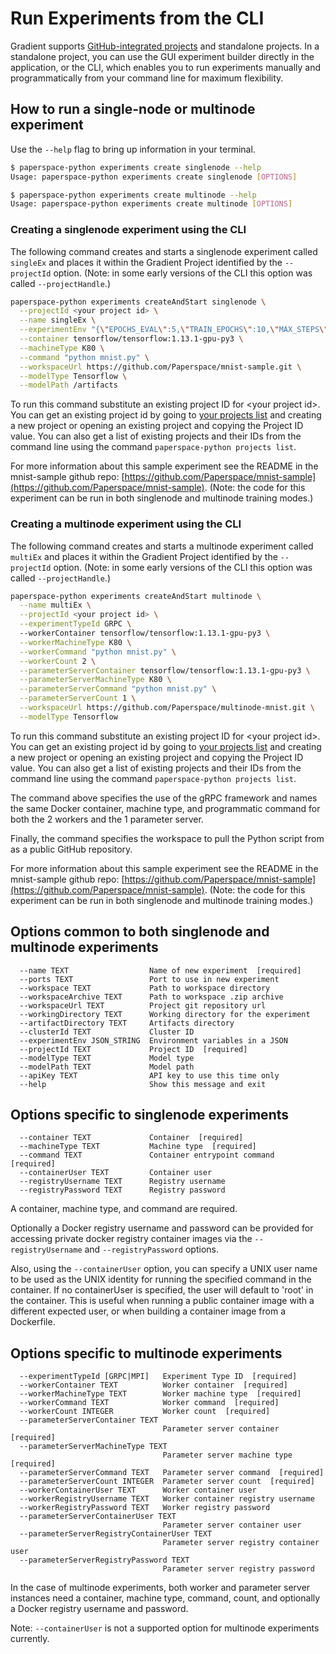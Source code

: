 # Run Experiments from the CLI

Gradient supports [GitHub-integrated projects](../projects/gradientci.md) and standalone projects. In a standalone project, you can use the GUI experiment builder directly in the application, or the CLI, which enables you to run experiments manually and programmatically from your command line for maximum flexibility.

## How to run a single-node or multinode experiment

Use the `--help` flag to bring up information in your terminal.

```bash
$ paperspace-python experiments create singlenode --help
Usage: paperspace-python experiments create singlenode [OPTIONS]

$ paperspace-python experiments create multinode --help
Usage: paperspace-python experiments create multinode [OPTIONS]
```

### Creating a singlenode experiment using the CLI

The following command creates and starts a singlenode experiment called `singleEx` and places it within the Gradient Project identified by the `--projectId` option.  \(Note: in some early versions of the CLI this option was called `--projectHandle`.\)

```bash
paperspace-python experiments createAndStart singlenode \
  --projectId <your project id> \
  --name singleEx \
  --experimentEnv "{\"EPOCHS_EVAL\":5,\"TRAIN_EPOCHS\":10,\"MAX_STEPS\":1000,\"EVAL_SECS\":10}" \
  --container tensorflow/tensorflow:1.13.1-gpu-py3 \
  --machineType K80 \
  --command "python mnist.py" \
  --workspaceUrl https://github.com/Paperspace/mnist-sample.git \
  --modelType Tensorflow \
  --modelPath /artifacts
```

To run this command substitute an existing project ID for &lt;your project id&gt;.  You can get an existing project id by going to [your projects list](https://www.paperspace.com/console/projects) and creating a new project or opening an existing project and copying the Project ID value.  You can also get a list of existing projects and their IDs from the command line using the command `paperspace-python projects list`.

For more information about this sample experiment see the README in the mnist-sample github repo: [https://github.com/Paperspace/mnist-sample](https://github.com/Paperspace/mnist-sample). \(Note: the code for this experiment can be run in both singlenode and multinode training modes.\)

### Creating a multinode experiment using the CLI

The following command creates and starts a multinode experiment called `multiEx` and places it within the Gradient Project identified by the `--projectId` option.  \(Note: in some early versions of the CLI this option was called `--projectHandle`.\)

```bash
paperspace-python experiments createAndStart multinode \
  --name multiEx \
  --projectId <your project id> \
  --experimentTypeId GRPC \ 
  --workerContainer tensorflow/tensorflow:1.13.1-gpu-py3 \
  --workerMachineType K80 \
  --workerCommand "python mnist.py" \
  --workerCount 2 \
  --parameterServerContainer tensorflow/tensorflow:1.13.1-gpu-py3 \
  --parameterServerMachineType K80 \
  --parameterServerCommand "python mnist.py" \
  --parameterServerCount 1 \
  --workspaceUrl https://github.com/Paperspace/multinode-mnist.git \
  --modelType Tensorflow
```

To run this command substitute an existing project ID for &lt;your project id&gt;.  You can get an existing project id by going to [your projects list](https://www.paperspace.com/console/projects) and creating a new project or opening an existing project and copying the Project ID value.  You can also get a list of existing projects and their IDs from the command line using the command `paperspace-python projects list`.

The command above specifies the use of the gRPC framework and names the same Docker container, machine type, and programmatic command for both the 2 workers and the 1 parameter server.

Finally, the command specifies the workspace to pull the Python script from as a public GitHub repository.

For more information about this sample experiment see the README in the mnist-sample github repo: [https://github.com/Paperspace/mnist-sample](https://github.com/Paperspace/mnist-sample). \(Note: the code for this experiment can be run in both singlenode and multinode training modes.\)

## Options common to both singlenode and multinode experiments

```text
  --name TEXT                  Name of new experiment  [required]
  --ports TEXT                 Port to use in new experiment
  --workspace TEXT             Path to workspace directory
  --workspaceArchive TEXT      Path to workspace .zip archive
  --workspaceUrl TEXT          Project git repository url
  --workingDirectory TEXT      Working directory for the experiment
  --artifactDirectory TEXT     Artifacts directory
  --clusterId TEXT             Cluster ID
  --experimentEnv JSON_STRING  Environment variables in a JSON
  --projectId TEXT             Project ID  [required]
  --modelType TEXT             Model type
  --modelPath TEXT             Model path
  --apiKey TEXT                API key to use this time only
  --help                       Show this message and exit
```

## Options specific to singlenode experiments

```text
  --container TEXT             Container  [required]
  --machineType TEXT           Machine type  [required]
  --command TEXT               Container entrypoint command  [required]
  --containerUser TEXT         Container user
  --registryUsername TEXT      Registry username
  --registryPassword TEXT      Registry password
```

A container, machine type, and command are required.

Optionally a Docker registry username and password can be provided for accessing private docker registry container images via the `--registryUsername` and `--registryPassword` options.

Also, using the `--containerUser` option, you can specify a UNIX user name to be used as the UNIX identity for running the specified command in the container.  If no containerUser  is specified, the user will default to 'root' in the container.  This is useful when running a public container image with a different expected user, or when building a container image from a Dockerfile.

## Options specific to multinode experiments

```text
  --experimentTypeId [GRPC|MPI]   Experiment Type ID  [required]
  --workerContainer TEXT          Worker container  [required]
  --workerMachineType TEXT        Worker machine type  [required]
  --workerCommand TEXT            Worker command  [required]
  --workerCount INTEGER           Worker count  [required]
  --parameterServerContainer TEXT
                                  Parameter server container  [required]
  --parameterServerMachineType TEXT
                                  Parameter server machine type  [required]
  --parameterServerCommand TEXT   Parameter server command  [required]
  --parameterServerCount INTEGER  Parameter server count  [required]
  --workerContainerUser TEXT      Worker container user
  --workerRegistryUsername TEXT   Worker container registry username
  --workerRegistryPassword TEXT   Worker registry password
  --parameterServerContainerUser TEXT
                                  Parameter server container user
  --parameterServerRegistryContainerUser TEXT
                                  Parameter server registry container user
  --parameterServerRegistryPassword TEXT
                                  Parameter server registry password
```

In the case of multinode experiments, both worker and parameter server instances need a container, machine type, command, count, and optionally a Docker registry username and password.

Note: `--containerUser` is not a supported option for multinode experiments currently.

